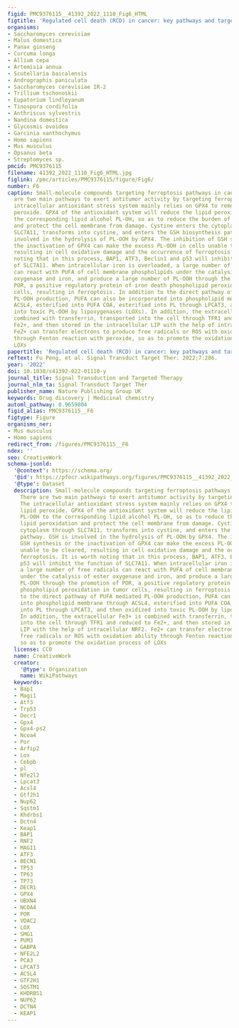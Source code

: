 ```yaml
---
figid: PMC9376115__41392_2022_1110_Fig6_HTML
figtitle: 'Regulated cell death (RCD) in cancer: key pathways and targeted therapies'
organisms:
- Saccharomyces cerevisiae
- Malus domestica
- Panax ginseng
- Curcuma longa
- Allium cepa
- Artemisia annua
- Scutellaria baicalensis
- Andrographis paniculata
- Saccharomyces cerevisiae IR-2
- Trillium tschonoskii
- Eupatorium lindleyanum
- Tinospora cordifolia
- Anthriscus sylvestris
- Nandina domestica
- Glycosmis ovoidea
- Garcinia xanthochymus
- Homo sapiens
- Mus musculus
- Opsanus beta
- Streptomyces sp.
pmcid: PMC9376115
filename: 41392_2022_1110_Fig6_HTML.jpg
figlink: /pmc/articles/PMC9376115/figure/Fig6/
number: F6
caption: Small-molecule compounds targeting ferroptosis pathways in cancer. There
  are two main pathways to exert antitumor activity by targeting ferroptosis. The
  intracellular antioxidant stress system mainly relies on GPX4 to remove excess lipid
  peroxide. GPX4 of the antioxidant system will reduce the lipid peroxide PL-OOH to
  the corresponding lipid alcohol PL-OH, so as to reduce the burden of lipid peroxidation
  and protect the cell membrane from damage. Cystine enters the cytoplasm through
  SLC7A11, transforms into cystine, and enters the GSH biosynthesis pathway. GSH is
  involved in the hydrolysis of PL-OOH by GPX4. The inhibition of GSH synthesis or
  the inactivation of GPX4 can make the excess PL-OOH in cells unable to be cleared,
  resulting in cell oxidative damage and the occurrence of ferroptosis. It is worth
  noting that in this process, BAP1, ATF3, Beclin1 and p53 will inhibit the function
  of SLC7A11. When intracellular iron is overloaded, a large number of free radicals
  can react with PUFA of cell membrane phospholipids under the catalysis of ester
  oxygenase and iron, and produce a large number of PL-OOH through the promotion of
  POR, a positive regulatory protein of iron death phospholipid peroxidation in tumor
  cells, resulting in ferroptosis. In addition to the direct pathway of PUFA mediated
  PL-OOH production, PUFA can also be incorporated into phospholipid membrane through
  ACSL4, esterified into PUFA COA, esterified into PL through LPCAT3, and then oxidized
  into toxic PL-OOH by lipoxygenases (LOXs). In addition, the extracellular Fe3+ is
  combined with transferrin, transported into the cell through TFR1 and reduced to
  Fe2+, and then stored in the intracellular LIP with the help of intracellular NRF2.
  Fe2+ can transfer electrons to produce free radicals or ROS with oxidation ability
  through Fenton reaction with peroxide, so as to promote the oxidation process of
  LOXs
papertitle: 'Regulated cell death (RCD) in cancer: key pathways and targeted therapies.'
reftext: Fu Peng, et al. Signal Transduct Target Ther. 2022;7:286.
year: '2022'
doi: 10.1038/s41392-022-01110-y
journal_title: Signal Transduction and Targeted Therapy
journal_nlm_ta: Signal Transduct Target Ther
publisher_name: Nature Publishing Group UK
keywords: Drug discovery | Medicinal chemistry
automl_pathway: 0.9659804
figid_alias: PMC9376115__F6
figtype: Figure
organisms_ner:
- Mus musculus
- Homo sapiens
redirect_from: /figures/PMC9376115__F6
ndex: ''
seo: CreativeWork
schema-jsonld:
  '@context': https://schema.org/
  '@id': https://pfocr.wikipathways.org/figures/PMC9376115__41392_2022_1110_Fig6_HTML.html
  '@type': Dataset
  description: Small-molecule compounds targeting ferroptosis pathways in cancer.
    There are two main pathways to exert antitumor activity by targeting ferroptosis.
    The intracellular antioxidant stress system mainly relies on GPX4 to remove excess
    lipid peroxide. GPX4 of the antioxidant system will reduce the lipid peroxide
    PL-OOH to the corresponding lipid alcohol PL-OH, so as to reduce the burden of
    lipid peroxidation and protect the cell membrane from damage. Cystine enters the
    cytoplasm through SLC7A11, transforms into cystine, and enters the GSH biosynthesis
    pathway. GSH is involved in the hydrolysis of PL-OOH by GPX4. The inhibition of
    GSH synthesis or the inactivation of GPX4 can make the excess PL-OOH in cells
    unable to be cleared, resulting in cell oxidative damage and the occurrence of
    ferroptosis. It is worth noting that in this process, BAP1, ATF3, Beclin1 and
    p53 will inhibit the function of SLC7A11. When intracellular iron is overloaded,
    a large number of free radicals can react with PUFA of cell membrane phospholipids
    under the catalysis of ester oxygenase and iron, and produce a large number of
    PL-OOH through the promotion of POR, a positive regulatory protein of iron death
    phospholipid peroxidation in tumor cells, resulting in ferroptosis. In addition
    to the direct pathway of PUFA mediated PL-OOH production, PUFA can also be incorporated
    into phospholipid membrane through ACSL4, esterified into PUFA COA, esterified
    into PL through LPCAT3, and then oxidized into toxic PL-OOH by lipoxygenases (LOXs).
    In addition, the extracellular Fe3+ is combined with transferrin, transported
    into the cell through TFR1 and reduced to Fe2+, and then stored in the intracellular
    LIP with the help of intracellular NRF2. Fe2+ can transfer electrons to produce
    free radicals or ROS with oxidation ability through Fenton reaction with peroxide,
    so as to promote the oxidation process of LOXs
  license: CC0
  name: CreativeWork
  creator:
    '@type': Organization
    name: WikiPathways
  keywords:
  - Bap1
  - Magi1
  - Atf3
  - Trp53
  - Decr1
  - Gpx4
  - Gpx4-ps2
  - Ncoa4
  - Por
  - Arfip2
  - Lox
  - Cebpb
  - pl
  - Nfe2l2
  - Lpcat3
  - Acsl4
  - Gtf2h1
  - Nup62
  - Sqstm1
  - Khdrbs1
  - Dctn4
  - Keap1
  - BAP1
  - RNF2
  - MAGI1
  - ATF3
  - BECN1
  - TP53
  - TP63
  - TP73
  - DECR1
  - GPX4
  - UBXN4
  - NCOA4
  - POR
  - VDAC2
  - LOX
  - SMG1
  - PUM3
  - GABPA
  - NFE2L2
  - PCA3
  - LPCAT3
  - ACSL4
  - GTF2H1
  - SQSTM1
  - KHDRBS1
  - NUP62
  - DCTN4
  - KEAP1
---
```

